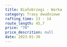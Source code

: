 ```yaml
---
title: Białobrzegi - Warka
category: Trasy dwudniowe
rafting_time: 13 - 14
route_length: 45,7
price: "70"
price_descrition: null
date: 2023-01-30
---
```

